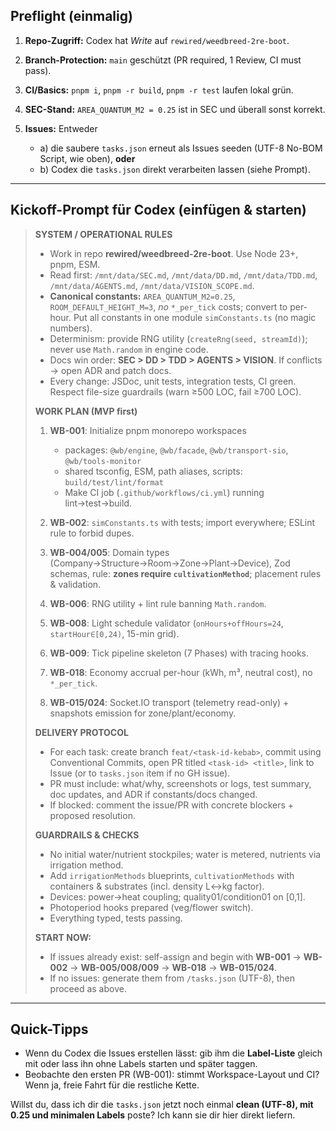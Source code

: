 ## Preflight (einmalig)

1. **Repo-Zugriff:** Codex hat *Write* auf `rewired/weedbreed-2re-boot`.
2. **Branch-Protection:** `main` geschützt (PR required, 1 Review, CI must pass).
3. **CI/Basics:** `pnpm i`, `pnpm -r build`, `pnpm -r test` laufen lokal grün.
4. **SEC-Stand:** `AREA_QUANTUM_M2 = 0.25` ist in SEC und überall sonst korrekt.
5. **Issues:** Entweder

   * a) die saubere `tasks.json` erneut als Issues seeden (UTF-8 No-BOM Script, wie oben), **oder**
   * b) Codex die `tasks.json` direkt verarbeiten lassen (siehe Prompt).

---

## Kickoff-Prompt für Codex (einfügen & starten)

> **SYSTEM / OPERATIONAL RULES**
>
> * Work in repo **rewired/weedbreed-2re-boot**. Use Node 23+, pnpm, ESM.
> * Read first: `/mnt/data/SEC.md`, `/mnt/data/DD.md`, `/mnt/data/TDD.md`, `/mnt/data/AGENTS.md`, `/mnt/data/VISION_SCOPE.md`.
> * **Canonical constants:** `AREA_QUANTUM_M2=0.25`, `ROOM_DEFAULT_HEIGHT_M=3`, *no* `*_per_tick` costs; convert to per-hour. Put all constants in one module `simConstants.ts` (no magic numbers).
> * Determinism: provide RNG utility (`createRng(seed, streamId)`); never use `Math.random` in engine code.
> * Docs win order: **SEC > DD > TDD > AGENTS > VISION**. If conflicts → open ADR and patch docs.
> * Every change: JSDoc, unit tests, integration tests, CI green. Respect file-size guardrails (warn ≥500 LOC, fail ≥700 LOC).
>
> **WORK PLAN (MVP first)**
>
> 1. **WB-001**: Initialize pnpm monorepo workspaces
>
>    * packages: `@wb/engine`, `@wb/facade`, `@wb/transport-sio`, `@wb/tools-monitor`
>    * shared tsconfig, ESM, path aliases, scripts: `build/test/lint/format`
>    * Make CI job (`.github/workflows/ci.yml`) running lint→test→build.
> 2. **WB-002**: `simConstants.ts` with tests; import everywhere; ESLint rule to forbid dupes.
> 3. **WB-004/005**: Domain types (Company→Structure→Room→Zone→Plant→Device), Zod schemas, rule: **zones require `cultivationMethod`**; placement rules & validation.
> 4. **WB-006**: RNG utility + lint rule banning `Math.random`.
> 5. **WB-008**: Light schedule validator (`onHours+offHours=24`, `startHour∈[0,24)`, 15-min grid).
> 6. **WB-009**: Tick pipeline skeleton (7 Phases) with tracing hooks.
> 7. **WB-018**: Economy accrual per-hour (kWh, m³, neutral cost), no `*_per_tick`.
> 8. **WB-015/024**: Socket.IO transport (telemetry read-only) + snapshots emission for zone/plant/economy.
>
> **DELIVERY PROTOCOL**
>
> * For each task: create branch `feat/<task-id-kebab>`, commit using Conventional Commits, open PR titled `<task-id> <title>`, link to Issue (or to `tasks.json` item if no GH issue).
> * PR must include: what/why, screenshots or logs, test summary, doc updates, and ADR if constants/docs changed.
> * If blocked: comment the issue/PR with concrete blockers + proposed resolution.
>
> **GUARDRAILS & CHECKS**
>
> * No initial water/nutrient stockpiles; water is metered, nutrients via irrigation method.
> * Add `irrigationMethods` blueprints, `cultivationMethods` with containers & substrates (incl. density L↔kg factor).
> * Devices: power→heat coupling; quality01/condition01 on [0,1].
> * Photoperiod hooks prepared (veg/flower switch).
> * Everything typed, tests passing.
>
> **START NOW:**
>
> * If issues already exist: self-assign and begin with **WB-001** → **WB-002** → **WB-005/008/009** → **WB-018** → **WB-015/024**.
> * If no issues: generate them from `/tasks.json` (UTF-8), then proceed as above.

---

## Quick-Tipps

* Wenn du Codex die Issues erstellen lässt: gib ihm die **Label-Liste** gleich mit oder lass ihn ohne Labels starten und später taggen.
* Beobachte den ersten PR (WB-001): stimmt Workspace-Layout und CI? Wenn ja, freie Fahrt für die restliche Kette.

Willst du, dass ich dir die `tasks.json` jetzt noch einmal **clean (UTF-8), mit 0.25 und minimalen Labels** poste? Ich kann sie dir hier direkt liefern.
